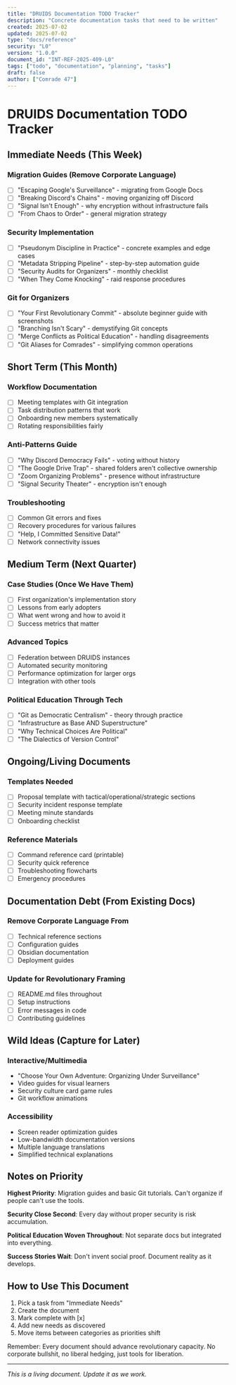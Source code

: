```yaml
---
title: "DRUIDS Documentation TODO Tracker"
description: "Concrete documentation tasks that need to be written"
created: 2025-07-02
updated: 2025-07-02
type: "docs/reference"
security: "L0"
version: "1.0.0"
document_id: "INT-REF-2025-409-L0"
tags: ["todo", "documentation", "planning", "tasks"]
draft: false
author: ["Comrade 47"]
---
```


# DRUIDS Documentation TODO Tracker

## Immediate Needs (This Week)

### Migration Guides (Remove Corporate Language)
- [ ] "Escaping Google's Surveillance" - migrating from Google Docs
- [ ] "Breaking Discord's Chains" - moving organizing off Discord
- [ ] "Signal Isn't Enough" - why encryption without infrastructure fails
- [ ] "From Chaos to Order" - general migration strategy

### Security Implementation
- [ ] "Pseudonym Discipline in Practice" - concrete examples and edge cases
- [ ] "Metadata Stripping Pipeline" - step-by-step automation guide
- [ ] "Security Audits for Organizers" - monthly checklist
- [ ] "When They Come Knocking" - raid response procedures

### Git for Organizers
- [ ] "Your First Revolutionary Commit" - absolute beginner guide with screenshots
- [ ] "Branching Isn't Scary" - demystifying Git concepts
- [ ] "Merge Conflicts as Political Education" - handling disagreements
- [ ] "Git Aliases for Comrades" - simplifying common operations

## Short Term (This Month)

### Workflow Documentation
- [ ] Meeting templates with Git integration
- [ ] Task distribution patterns that work
- [ ] Onboarding new members systematically
- [ ] Rotating responsibilities fairly

### Anti-Patterns Guide
- [ ] "Why Discord Democracy Fails" - voting without history
- [ ] "The Google Drive Trap" - shared folders aren't collective ownership
- [ ] "Zoom Organizing Problems" - presence without infrastructure
- [ ] "Signal Security Theater" - encryption isn't enough

### Troubleshooting
- [ ] Common Git errors and fixes
- [ ] Recovery procedures for various failures
- [ ] "Help, I Committed Sensitive Data!"
- [ ] Network connectivity issues

## Medium Term (Next Quarter)

### Case Studies (Once We Have Them)
- [ ] First organization's implementation story
- [ ] Lessons from early adopters
- [ ] What went wrong and how to avoid it
- [ ] Success metrics that matter

### Advanced Topics
- [ ] Federation between DRUIDS instances
- [ ] Automated security monitoring
- [ ] Performance optimization for larger orgs
- [ ] Integration with other tools

### Political Education Through Tech
- [ ] "Git as Democratic Centralism" - theory through practice
- [ ] "Infrastructure as Base AND Superstructure"
- [ ] "Why Technical Choices Are Political"
- [ ] "The Dialectics of Version Control"

## Ongoing/Living Documents

### Templates Needed
- [ ] Proposal template with tactical/operational/strategic sections
- [ ] Security incident response template
- [ ] Meeting minute standards
- [ ] Onboarding checklist

### Reference Materials
- [ ] Command reference card (printable)
- [ ] Security quick reference
- [ ] Troubleshooting flowcharts
- [ ] Emergency procedures

## Documentation Debt (From Existing Docs)

### Remove Corporate Language From
- [ ] Technical reference sections
- [ ] Configuration guides
- [ ] Obsidian documentation
- [ ] Deployment guides

### Update for Revolutionary Framing
- [ ] README.md files throughout
- [ ] Setup instructions
- [ ] Error messages in code
- [ ] Contributing guidelines

## Wild Ideas (Capture for Later)

### Interactive/Multimedia
- "Choose Your Own Adventure: Organizing Under Surveillance"
- Video guides for visual learners
- Security culture card game rules
- Git workflow animations

### Accessibility
- Screen reader optimization guides
- Low-bandwidth documentation versions
- Multiple language translations
- Simplified technical explanations

## Notes on Priority

**Highest Priority**: Migration guides and basic Git tutorials. Can't organize if people can't use the tools.

**Security Close Second**: Every day without proper security is risk accumulation.

**Political Education Woven Throughout**: Not separate docs but integrated into everything.

**Success Stories Wait**: Don't invent social proof. Document reality as it develops.

## How to Use This Document

1. Pick a task from "Immediate Needs"
2. Create the document
3. Mark complete with [x]
4. Add new needs as discovered
5. Move items between categories as priorities shift

Remember: Every document should advance revolutionary capacity. No corporate bullshit, no liberal hedging, just tools for liberation.

---

*This is a living document. Update it as we work.*